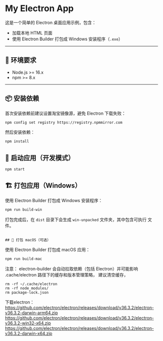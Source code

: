 # My Electron App

这是一个简单的 Electron 桌面应用示例，包含：

- 加载本地 HTML 页面
- 使用 Electron Builder 打包成 Windows 安装程序（`.exe`）

---

## 🧰 环境要求

- Node.js >= 16.x
- npm >= 8.x

---

## 📦 安装依赖

首次安装依赖前建议设置淘宝镜像源，避免 Electron 下载失败：

```bash
npm config set registry https://registry.npmmirror.com
```

然后安装依赖：

```bash
npm install
```
## 🚀 启动应用（开发模式）
```bash
npm start
```

## 🏗️ 打包应用（Windows）
使用 Electron Builder 打包成 Windows 安装程序：

```bash
npm run build-win
```

打包完成后，在 `dist` 目录下会生成 `win-unpacked` 文件夹，其中包含可执行 文件。
```

## 🍎 打包 macOS（可选）
```
使用 Electron Builder 打包成 macOS 应用：

```bash
npm run build-mac
```

注意：
electron-builder 会自动拉取依赖（包括 Electron）并可能影响 .cache/electron 路径下的缓存和版本管理策略，
建议清空缓存，
```
rm -rf ~/.cache/electron
rm -rf node_modules/
rm package-lock.json
```


下载electron：
https://github.com/electron/electron/releases/download/v36.3.2/electron-v36.3.2-darwin-arm64.zip
https://github.com/electron/electron/releases/download/v36.3.2/electron-v36.3.2-win32-x64.zip
https://github.com/electron/electron/releases/download/v36.3.2/electron-v36.3.2-darwin-x64.zip
